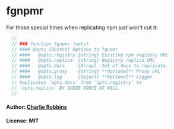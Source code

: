 fgnpmr
======

For those special times when replicating npm just won't cut it:

``` js
  //
  // ### function fgnpmr (opts)
  // #### @opts {Object} Options to fgnpmr
  // ####   @opts.registry {string} Existing npm registry URL
  // ####   @opts.replica  {string} Registry replica URL
  // ####   @opts.docs     {Array}  Set of docs to replicate.
  // ####   @opts.proxy    {string} **Optional** Proxy URL
  // ####   @opts.log      {Object} **Optional** Logger
  // Replicates `opts.docs` from `opts.registry` to
  // `opts.replica` BY SHEER FORCE OF WILL. 
  //
```

#### Author: [Charlie Robbins](https://github.com/indexzero)
#### License: MIT